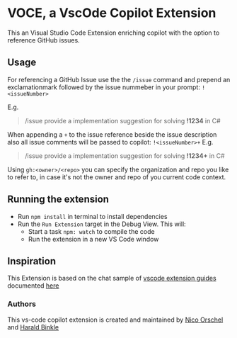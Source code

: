 # VOCE, a VscOde Copilot Extension

This an Visual Studio Code Extension enriching copilot with the option to reference GitHub issues.

## Usage

For referencing a GitHub Issue use the the `/issue` command and prepend an exclamationmark followed by the issue nummeber in your prompt: `!<issueNumber>`

E.g.

> /issue provide a implementation suggestion for solving **!1234** in C#

When appending a `+` to the issue reference beside the issue description also all issue comments will be passed to copilot: `!<issueNumber>+`
E.g.

> /issue provide a implementation suggestion for solving **!1234+** in C#

Using `gh:<owner>/<repo>` you can specify the organization and repo you like to refer to, in case it's not the owner and repo of you current code context.

## Running the extension

- Run `npm install` in terminal to install dependencies
- Run the `Run Extension` target in the Debug View. This will:
  - Start a task `npm: watch` to compile the code
  - Run the extension in a new VS Code window

## Inspiration

This Extension is based on the chat sample of [vscode extension guides](https://github.com/microsoft/vscode-extension-samples/tree/main/chat-sample)
documented [here](https://code.visualstudio.com/api/extension-guides/chat)

### Authors

This vs-code copilot extension is created and maintained by [Nico Orschel](https://github.com/norschel) and [Harald Binkle](https://github.com/harrybin)
